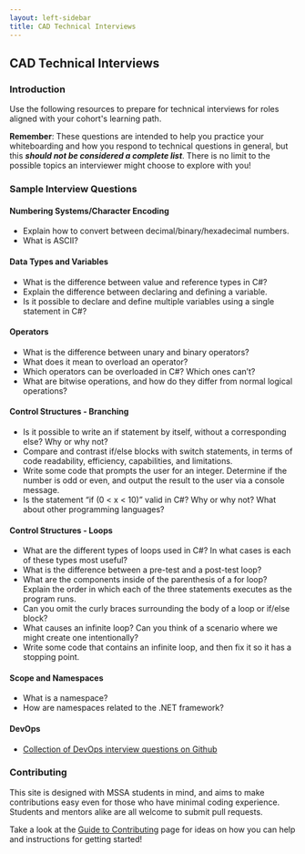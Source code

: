 ```yaml
---
layout: left-sidebar
title: CAD Technical Interviews
---
```


## CAD Technical Interviews

### Introduction

Use the following resources to prepare for technical interviews for roles aligned with your cohort's learning path.

**Remember**: These questions are intended to help you practice your whiteboarding and how you respond to technical questions in general, but this **_should not be considered a complete list_**.  There is no limit to the possible topics an interviewer might choose to explore with you!

### Sample Interview Questions

#### Numbering Systems/Character Encoding
* Explain how to convert between decimal/binary/hexadecimal numbers.
* What is ASCII?

#### Data Types and Variables
* What is the difference between value and reference types in C#?
* Explain the difference between declaring and defining a variable.
* Is it possible to declare and define multiple variables using a single statement in C#?

#### Operators
* What is the difference between unary and binary operators?
* What does it mean to overload an operator?
* Which operators can be overloaded in C#? Which ones can’t?
* What are bitwise operations, and how do they differ from normal logical operations?

#### Control Structures - Branching
* Is it possible to write an if statement by itself, without a corresponding else? Why or why not?
* Compare and contrast if/else blocks with switch statements, in terms of code readability, efficiency, capabilities, and limitations.
* Write some code that prompts the user for an integer. Determine if the number is odd or even, and output the result to the user via a console message.
* Is the statement “if (0 < x < 10)” valid in C#? Why or why not? What about other programming languages?

#### Control Structures - Loops
* What are the different types of loops used in C#? In what cases is each of these types most useful?
* What is the difference between a pre-test and a post-test loop?
* What are the components inside of the parenthesis of a for loop? Explain the order in which each of the three statements executes as the program runs.
* Can you omit the curly braces surrounding the body of a loop or if/else block?
* What causes an infinite loop? Can you think of a scenario where we might create one intentionally?
* Write some code that contains an infinite loop, and then fix it so it has a stopping point.

#### Scope and Namespaces
* What is a namespace?
* How are namespaces related to the .NET framework?

#### DevOps
* [Collection of DevOps interview questions on Github](https://github.com/bregman-arie/devops-exercises/blob/master/README.md)

### Contributing

This site is designed with MSSA students in mind, and aims to make contributions easy even for those who have minimal coding experience.  Students and mentors alike are all welcome to submit pull requests.

Take a look at the [Guide to Contributing](https://mssablog.github.io/contributing.html) page for ideas on how you can help and instructions for getting started!